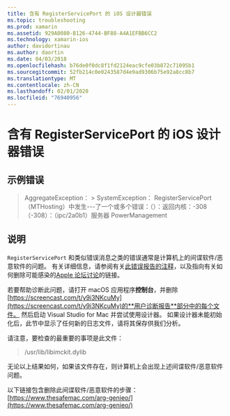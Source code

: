 ```yaml
---
title: 含有 RegisterServicePort 的 iOS 设计器错误
ms.topic: troubleshooting
ms.prod: xamarin
ms.assetid: 929A0080-B126-4744-BF88-A4A1EFBB6CC2
ms.technology: xamarin-ios
author: davidortinau
ms.author: daortin
ms.date: 04/03/2018
ms.openlocfilehash: b76de0f0dc8f1fd2124eac9cfe03b872c71095b1
ms.sourcegitcommit: 52fb214c0e0243587d4e9ad9306b75e92a8cc8b7
ms.translationtype: MT
ms.contentlocale: zh-CN
ms.lasthandoff: 02/01/2020
ms.locfileid: "76940956"
---
```

# <a name="ios-designer-error-with-registerserviceport"></a>含有 RegisterServicePort 的 iOS 设计器错误

## <a name="sample-error"></a>示例错误
> AggregateException： > SystemException： RegisterServicePort （MTHosting）中发生---了一个或多个错误：（）：返回内核：-308 （-308）：（ipc/2a0b1）服务器 PowerManagement

## <a name="explanation"></a>说明
`RegisterServicePort` 和类似错误消息之类的错误通常是计算机上的间谍软件/恶意软件的问题。 有关详细信息，请参阅有关[此错误报告的注释](https://bugzilla.xamarin.com/show_bug.cgi?id=21907#c4)，以及指向有关如何删除可能感染的[Apple 论坛讨论](https://discussions.apple.com/thread/5596008)的链接。 

若要帮助诊断此问题，请打开 macOS 应用程序**控制台**，并删除[https://screencast.com/t/y9i3NKcuMy](https://screencast.com/t/y9i3NKcuMy)的**用户诊断报告**部分中的每个文件。 然后启动 Visual Studio for Mac 并尝试使用设计器。 如果设计器未能初始化后，此节中显示了任何新的日志文件，请将其保存供我们分析。  

请注意，要检查的最重要的事项是此文件： 
> /usr/lib/libimckit.dylib

无论以上结果如何，如果该文件存在，则计算机上会出现上述间谍软件/恶意软件问题。  

以下链接包含删除此间谍软件/恶意软件的步骤： [https://www.thesafemac.com/arg-genieo/](https://www.thesafemac.com/arg-genieo/)  
